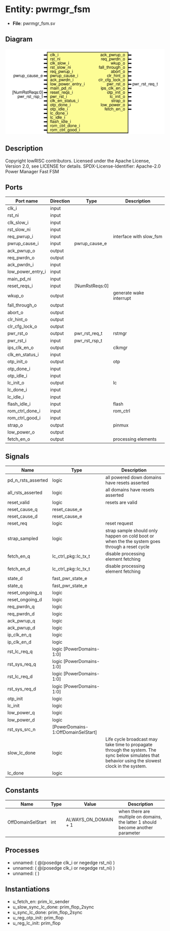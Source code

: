 # Entity: pwrmgr_fsm

- **File**: pwrmgr_fsm.sv
## Diagram

![Diagram](pwrmgr_fsm.svg "Diagram")
## Description

Copyright lowRISC contributors.
 Licensed under the Apache License, Version 2.0, see LICENSE for details.
 SPDX-License-Identifier: Apache-2.0
 Power Manager Fast FSM
 
## Ports

| Port name         | Direction | Type           | Description             |
| ----------------- | --------- | -------------- | ----------------------- |
| clk_i             | input     |                |                         |
| rst_ni            | input     |                |                         |
| clk_slow_i        | input     |                |                         |
| rst_slow_ni       | input     |                |                         |
| req_pwrup_i       | input     |                | interface with slow_fsm |
| pwrup_cause_i     | input     | pwrup_cause_e  |                         |
| ack_pwrup_o       | output    |                |                         |
| req_pwrdn_o       | output    |                |                         |
| ack_pwrdn_i       | input     |                |                         |
| low_power_entry_i | input     |                |                         |
| main_pd_ni        | input     |                |                         |
| reset_reqs_i      | input     | [NumRstReqs:0] |                         |
| wkup_o            | output    |                | generate wake interrupt |
| fall_through_o    | output    |                |                         |
| abort_o           | output    |                |                         |
| clr_hint_o        | output    |                |                         |
| clr_cfg_lock_o    | output    |                |                         |
| pwr_rst_o         | output    | pwr_rst_req_t  | rstmgr                  |
| pwr_rst_i         | input     | pwr_rst_rsp_t  |                         |
| ips_clk_en_o      | output    |                | clkmgr                  |
| clk_en_status_i   | input     |                |                         |
| otp_init_o        | output    |                | otp                     |
| otp_done_i        | input     |                |                         |
| otp_idle_i        | input     |                |                         |
| lc_init_o         | output    |                | lc                      |
| lc_done_i         | input     |                |                         |
| lc_idle_i         | input     |                |                         |
| flash_idle_i      | input     |                | flash                   |
| rom_ctrl_done_i   | input     |                | rom_ctrl                |
| rom_ctrl_good_i   | input     |                |                         |
| strap_o           | output    |                | pinmux                  |
| low_power_o       | output    |                |                         |
| fetch_en_o        | output    |                | processing elements     |
## Signals

| Name               | Type                               | Description                                                                                                                                        |
| ------------------ | ---------------------------------- | -------------------------------------------------------------------------------------------------------------------------------------------------- |
| pd_n_rsts_asserted | logic                              | all powered down domains have resets asserted                                                                                                      |
| all_rsts_asserted  | logic                              | all domains have resets asserted                                                                                                                   |
| reset_valid        | logic                              | resets are valid                                                                                                                                   |
| reset_cause_q      | reset_cause_e                      |                                                                                                                                                    |
| reset_cause_d      | reset_cause_e                      |                                                                                                                                                    |
| reset_req          | logic                              | reset request                                                                                                                                      |
| strap_sampled      | logic                              | strap sample should only happen on cold boot or when the the system goes through a reset cycle                                                     |
| fetch_en_q         | lc_ctrl_pkg::lc_tx_t               | disable processing element fetching                                                                                                                |
| fetch_en_d         | lc_ctrl_pkg::lc_tx_t               | disable processing element fetching                                                                                                                |
| state_d            | fast_pwr_state_e                   |                                                                                                                                                    |
| state_q            | fast_pwr_state_e                   |                                                                                                                                                    |
| reset_ongoing_q    | logic                              |                                                                                                                                                    |
| reset_ongoing_d    | logic                              |                                                                                                                                                    |
| req_pwrdn_q        | logic                              |                                                                                                                                                    |
| req_pwrdn_d        | logic                              |                                                                                                                                                    |
| ack_pwrup_q        | logic                              |                                                                                                                                                    |
| ack_pwrup_d        | logic                              |                                                                                                                                                    |
| ip_clk_en_q        | logic                              |                                                                                                                                                    |
| ip_clk_en_d        | logic                              |                                                                                                                                                    |
| rst_lc_req_q       | logic [PowerDomains-1:0]           |                                                                                                                                                    |
| rst_sys_req_q      | logic [PowerDomains-1:0]           |                                                                                                                                                    |
| rst_lc_req_d       | logic [PowerDomains-1:0]           |                                                                                                                                                    |
| rst_sys_req_d      | logic [PowerDomains-1:0]           |                                                                                                                                                    |
| otp_init           | logic                              |                                                                                                                                                    |
| lc_init            | logic                              |                                                                                                                                                    |
| low_power_q        | logic                              |                                                                                                                                                    |
| low_power_d        | logic                              |                                                                                                                                                    |
| rst_sys_src_n      | [PowerDomains-1:OffDomainSelStart] |                                                                                                                                                    |
| slow_lc_done       | logic                              | Life cycle broadcast may take time to propagate through the system. The sync below simulates that behavior using the slowest clock in the system.  |
| lc_done            | logic                              |                                                                                                                                                    |
## Constants

| Name              | Type | Value                | Description                                                                       |
| ----------------- | ---- | -------------------- | --------------------------------------------------------------------------------- |
| OffDomainSelStart | int  | ALWAYS_ON_DOMAIN + 1 | when there are multiple on domains, the latter 1 should become another parameter  |
## Processes
- unnamed: ( @(posedge clk_i or negedge rst_ni) )
- unnamed: ( @(posedge clk_i or negedge rst_ni) )
- unnamed: (  )
## Instantiations

- u_fetch_en: prim_lc_sender
- u_slow_sync_lc_done: prim_flop_2sync
- u_sync_lc_done: prim_flop_2sync
- u_reg_otp_init: prim_flop
- u_reg_lc_init: prim_flop
